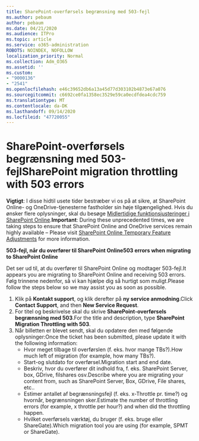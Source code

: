 ```yaml
---
title: SharePoint-overførsels begrænsning med 503-fejl
ms.author: pebaum
author: pebaum
ms.date: 04/21/2020
ms.audience: ITPro
ms.topic: article
ms.service: o365-administration
ROBOTS: NOINDEX, NOFOLLOW
localization_priority: Normal
ms.collection: Adm_O365
ms.assetid: ''
ms.custom:
- "9000136"
- "2541"
ms.openlocfilehash: e46c39652db6a13a45d77d303102b4873e67a076
ms.sourcegitcommit: c6692ce0fa1358ec3529e59ca0ecdfdea4cdc759
ms.translationtype: MT
ms.contentlocale: da-DK
ms.lasthandoff: 09/14/2020
ms.locfileid: "47720055"
---
```

# <a name="sharepoint-migration-throttling-with-503-errors"></a><span data-ttu-id="9cf09-102">SharePoint-overførsels begrænsning med 503-fejl</span><span class="sxs-lookup"><span data-stu-id="9cf09-102">SharePoint migration throttling with 503 errors</span></span>

<span data-ttu-id="9cf09-103">**Vigtigt**: I disse hidtil usete tider bestræber vi os på at sikre, at SharePoint Online- og OneDrive-tjenesterne fastholder sin høje tilgængelighed. Hvis du ønsker flere oplysninger, skal du besøge [Midlertidige funktionsjusteringer i SharePoint Online](https://aka.ms/ODSPAdjustments).</span><span class="sxs-lookup"><span data-stu-id="9cf09-103">**Important**: During these unprecedented times, we are taking steps to ensure that SharePoint Online and OneDrive services remain highly available – Please visit [SharePoint Online Temporary Feature Adjustments](https://aka.ms/ODSPAdjustments) for more information.</span></span>

<span data-ttu-id="9cf09-104">**503-fejl, når du overfører til SharePoint Online**</span><span class="sxs-lookup"><span data-stu-id="9cf09-104">**503 errors when migrating to SharePoint Online**</span></span>

<span data-ttu-id="9cf09-105">Det ser ud til, at du overfører til SharePoint Online og modtager 503-fejl.</span><span class="sxs-lookup"><span data-stu-id="9cf09-105">It appears you are migrating to SharePoint Online and receiving 503 errors.</span></span> <span data-ttu-id="9cf09-106">Følg trinnene nedenfor, så vi kan hjælpe dig så hurtigt som muligt.</span><span class="sxs-lookup"><span data-stu-id="9cf09-106">Please follow the steps below so we may assist you as soon as possible.</span></span> 

1. <span data-ttu-id="9cf09-107">Klik på **Kontakt support**, og klik derefter på **ny service anmodning**.</span><span class="sxs-lookup"><span data-stu-id="9cf09-107">Click **Contact Support**, and then **New Service Request**.</span></span>
2. <span data-ttu-id="9cf09-108">For titel og beskrivelse skal du skrive **SharePoint-overførsels begrænsning med 503**.</span><span class="sxs-lookup"><span data-stu-id="9cf09-108">For the title and description, type **SharePoint Migration Throttling with 503**.</span></span>
3. <span data-ttu-id="9cf09-109">Når billetten er blevet sendt, skal du opdatere den med følgende oplysninger:</span><span class="sxs-lookup"><span data-stu-id="9cf09-109">Once the ticket has been submitted, please update it with the following information:</span></span>
    - <span data-ttu-id="9cf09-110">Hvor meget tilbage til overførslen (f. eks. hvor mange TBs?).</span><span class="sxs-lookup"><span data-stu-id="9cf09-110">How much left of migration (for example, how many TBs?).</span></span>
    - <span data-ttu-id="9cf09-111">Start-og slutdato for overførsel.</span><span class="sxs-lookup"><span data-stu-id="9cf09-111">Migration start and end date.</span></span>
    - <span data-ttu-id="9cf09-112">Beskriv, hvor du overfører dit indhold fra, f. eks. SharePoint Server, box, GDrive, filshares osv.</span><span class="sxs-lookup"><span data-stu-id="9cf09-112">Describe where you are migrating your content from, such as SharePoint Server, Box, GDrive, File shares, etc..</span></span>
    - <span data-ttu-id="9cf09-113">Estimer antallet af begrænsningsfejl (f. eks. x-Throttle pr. time?) og hvornår, begrænsningen sker.</span><span class="sxs-lookup"><span data-stu-id="9cf09-113">Estimate the number of throttling errors (for example, x throttle per hour?) and when did the throttling happen.</span></span>
    - <span data-ttu-id="9cf09-114">Hvilket overførsels værktøj, du bruger (f. eks. bruge eller ShareGate).</span><span class="sxs-lookup"><span data-stu-id="9cf09-114">Which migration tool you are using (for example, SPMT or ShareGate).</span></span>


